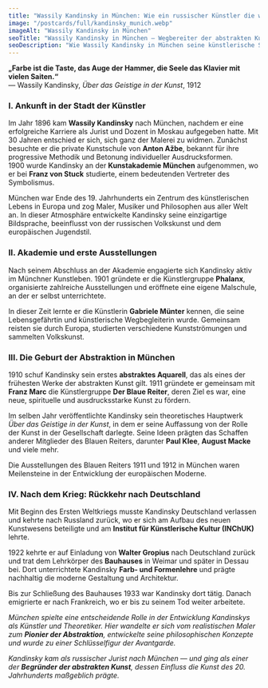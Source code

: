 ```yaml
---
title: "Wassily Kandinsky in München: Wie ein russischer Künstler die westliche Kunst veränderte"
image: "/postcards/full/kandinsky_munich.webp"
imageAlt: "Wassily Kandinsky in München"
seoTitle: "Wassily Kandinsky in München — Wegbereiter der abstrakten Kunst"
seoDescription: "Wie Wassily Kandinsky in München seine künstlerische Sprache entwickelte, den Blauen Reiter mitbegründete und die moderne Kunst revolutionierte."
---
```


**„Farbe ist die Taste, das Auge der Hammer, die Seele das Klavier mit vielen Saiten.“**  
— Wassily Kandinsky, *Über das Geistige in der Kunst*, 1912

### I. Ankunft in der Stadt der Künstler
Im Jahr 1896 kam **Wassily Kandinsky** nach München, nachdem er eine erfolgreiche Karriere als Jurist und Dozent in Moskau aufgegeben hatte. Mit 30 Jahren entschied er sich, sich ganz der Malerei zu widmen. Zunächst besuchte er die private Kunstschule von **Anton Ažbe**, bekannt für ihre progressive Methodik und Betonung individueller Ausdrucksformen.  
1900 wurde Kandinsky an der **Kunstakademie München** aufgenommen, wo er bei **Franz von Stuck** studierte, einem bedeutenden Vertreter des Symbolismus.

München war Ende des 19. Jahrhunderts ein Zentrum des künstlerischen Lebens in Europa und zog Maler, Musiker und Philosophen aus aller Welt an. In dieser Atmosphäre entwickelte Kandinsky seine einzigartige Bildsprache, beeinflusst von der russischen Volkskunst und dem europäischen Jugendstil.

### II. Akademie und erste Ausstellungen
Nach seinem Abschluss an der Akademie engagierte sich Kandinsky aktiv im Münchner Kunstleben. 1901 gründete er die Künstlergruppe **Phalanx**, organisierte zahlreiche Ausstellungen und eröffnete eine eigene Malschule, an der er selbst unterrichtete.

In dieser Zeit lernte er die Künstlerin **Gabriele Münter** kennen, die seine Lebensgefährtin und künstlerische Wegbegleiterin wurde. Gemeinsam reisten sie durch Europa, studierten verschiedene Kunstströmungen und sammelten Volkskunst.

### III. Die Geburt der Abstraktion in München
1910 schuf Kandinsky sein erstes **abstraktes Aquarell**, das als eines der frühesten Werke der abstrakten Kunst gilt. 1911 gründete er gemeinsam mit **Franz Marc** die Künstlergruppe **Der Blaue Reiter**, deren Ziel es war, eine neue, spirituelle und ausdrucksstarke Kunst zu fördern.

Im selben Jahr veröffentlichte Kandinsky sein theoretisches Hauptwerk *Über das Geistige in der Kunst*, in dem er seine Auffassung von der Rolle der Kunst in der Gesellschaft darlegte. Seine Ideen prägten das Schaffen anderer Mitglieder des Blauen Reiters, darunter **Paul Klee**, **August Macke** und viele mehr.

Die Ausstellungen des Blauen Reiters 1911 und 1912 in München waren Meilensteine in der Entwicklung der europäischen Moderne.

### IV. Nach dem Krieg: Rückkehr nach Deutschland
Mit Beginn des Ersten Weltkriegs musste Kandinsky Deutschland verlassen und kehrte nach Russland zurück, wo er sich am Aufbau des neuen Kunstwesens beteiligte und am **Institut für Künstlerische Kultur (INChUK)** lehrte.

1922 kehrte er auf Einladung von **Walter Gropius** nach Deutschland zurück und trat dem Lehrkörper des **Bauhauses** in Weimar und später in Dessau bei. Dort unterrichtete Kandinsky **Farb- und Formenlehre** und prägte nachhaltig die moderne Gestaltung und Architektur.

Bis zur Schließung des Bauhauses 1933 war Kandinsky dort tätig. Danach emigrierte er nach Frankreich, wo er bis zu seinem Tod weiter arbeitete.

_München spielte eine entscheidende Rolle in der Entwicklung Kandinskys als Künstler und Theoretiker. Hier wandelte er sich vom realistischen Maler zum **Pionier der Abstraktion**, entwickelte seine philosophischen Konzepte und wurde zu einer Schlüsselfigur der Avantgarde._

_Kandinsky kam als russischer Jurist nach München — und ging als einer der **Begründer der abstrakten Kunst**, dessen Einfluss die Kunst des 20. Jahrhunderts maßgeblich prägte._
